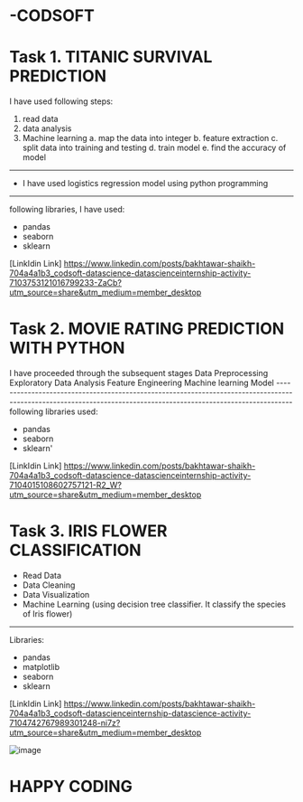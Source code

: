 # -CODSOFT

# Task 1. TITANIC SURVIVAL PREDICTION
I have used following steps:
1. read data
2. data analysis
3. Machine learning
a. map the data into integer
b. feature extraction
c. split data into training and testing
d. train model
e. find the accuracy of model
----------------------------------------------------------------------------------------------------------------------------------------------------------------
- I have used logistics regression model using python programming
----------------------------------------------------------------------------------------------------------------------------------------------------------------
following libraries, I have used:
- pandas
- seaborn
- sklearn
  
[LinkIdin Link]
https://www.linkedin.com/posts/bakhtawar-shaikh-704a4a1b3_codsoft-datascience-datascienceinternship-activity-7103753121016799233-ZaCb?utm_source=share&utm_medium=member_desktop

# Task 2. MOVIE RATING PREDICTION WITH PYTHON
I have proceeded through the subsequent stages
Data Preprocessing
Exploratory Data Analysis
Feature Engineering
Machine learning Model
----------------------------------------------------------------------------------------------------------------------------------------------------------------following libraries used:
- pandas
- seaborn
- sklearn'
  
[LinkIdin Link]
https://www.linkedin.com/posts/bakhtawar-shaikh-704a4a1b3_codsoft-datascience-datascienceinternship-activity-7104015108602757121-R2_W?utm_source=share&utm_medium=member_desktop

# Task 3. IRIS FLOWER CLASSIFICATION
- Read Data
- Data Cleaning
- Data Visualization
- Machine Learning
(using decision tree classifier. It classify the species of Iris flower)
----------------------------------------------------------------------------------------------------------------------------------------------------------------
Libraries:
- pandas
- matplotlib
- seaborn
- sklearn
  
[LinkIdin Link]
https://www.linkedin.com/posts/bakhtawar-shaikh-704a4a1b3_codsoft-datascienceinternship-datascience-activity-7104742767989301248-ni7z?utm_source=share&utm_medium=member_desktop

![image](https://github.com/Bakhtawar-123/-CODSOFT/assets/82812762/44d0ac7d-f281-419e-ab72-ad67dd42d220)

# HAPPY CODING

